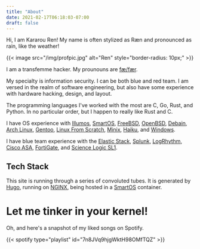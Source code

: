 ```yaml
--- 
title: "About" 
date: 2021-02-17T06:18:03-07:00 
draft: false 
---
```


Hi, I am Kararou Ren!  My name is often stylized as Ræn and pronounced as rain,
like the weather!

{{< image src="/img/profpic.jpg" alt="Ren" style="border-radius: 10px;" >}}

I am a transfemme hacker.  My prounouns are [fæ/fær](https://pronoun.is/fae).

My specialty is information security.  I can be both blue and red team.  I am
versed in the realm of software engineering, but also have some experience with
hardware hacking, design, and layout.

The programming languages I've worked with the most are C, Go, Rust, and 
Python.  In no particular order, but I happen to really like Rust and C.

I have OS experience with [Illumos](https://illumos.org/),
[SmartOS](https://wiki.smartos.org/), [FreeBSD](https://www.freebsd.org/),
[OpenBSD](https://www.openbsd.org/), [Debain](https://www.debian.org/), [Arch
Linux](https://archlinux.org/), [Gentoo](https://www.gentoo.org/), [Linux From
Scratch](http://www.linuxfromscratch.org/), [Minix](https://www.minix3.org/),
[Haiku](https://www.haiku-os.org/), and
[Windows](https://www.microsoft.com/en-us/windows).

I have blue team experience with the [Elastic Stack](https://www.elastic.co/),
[Splunk](https://www.splunk.com/), [LogRhythm](https://logrhythm.com/), [Cisco
ASA](https://www.cisco.com/c/en/us/products/security/adaptive-security-appliance-asa-software/index.html),
[FortiGate](https://www.fortinet.com/products/next-generation-firewall), and
[Science Logic SL1](https://sciencelogic.com/sl1/platform-overview).


## Tech Stack

This site is running through a series of convoluted tubes.  It is generated by
[Hugo](https://gohugo.io), running on [NGINX](https://nginx.com), being hosted
in a [SmartOS](https://wiki.smartos.org) container.  

# Let me tinker in your kernel!

Oh, and here's a snapshot of my liked songs on Spotify.

{{< spotify type="playlist" id="7n8JVq9hjgWktH98OMfTQZ" >}}

